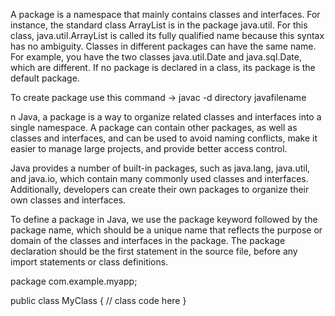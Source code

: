 A package is a namespace that mainly contains classes and interfaces. For instance, the standard class ArrayList is in the package java.util. For this class, java.util.ArrayList is called its fully qualified name because this syntax has no ambiguity. Classes in different packages can have the same name. For example, you have the two classes java.util.Date and java.sql.Date, which are different. If no package is declared in a class, its package is the default package.

To create package use this command -> javac -d directory javafilename

n Java, a package is a way to organize related classes and interfaces into a single namespace. A package can contain other packages, as well as classes and interfaces, and can be used to avoid naming conflicts, make it easier to manage large projects, and provide better access control.

Java provides a number of built-in packages, such as java.lang, java.util, and java.io, which contain many commonly used classes and interfaces. Additionally, developers can create their own packages to organize their own classes and interfaces.

To define a package in Java, we use the package keyword followed by the package name, which should be a unique name that reflects the purpose or domain of the classes and interfaces in the package. The package declaration should be the first statement in the source file, before any import statements or class definitions.

package com.example.myapp;

public class MyClass {
    // class code here
}
